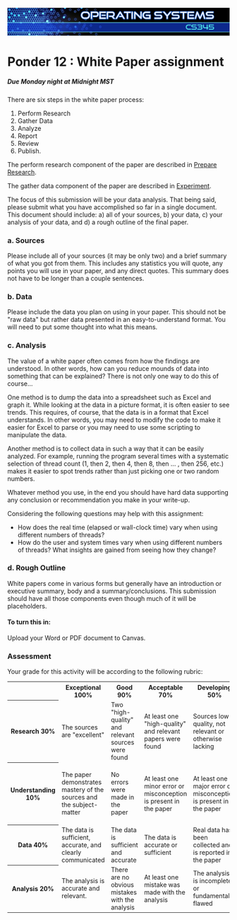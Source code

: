 ![](../images/banner.jpg)

# Ponder 12 : White Paper assignment

##### Due Monday night at Midnight MST

There are six steps in the white paper process: 
1) Perform Research
2) Gather Data
3) Analyze
4) Report
5) Review
6) Publish. 

The perform research component of the paper are described in [Prepare Research](research.md).

The gather data component of the paper are described in [Experiment](experiment.md).

The focus of this submission will be your data analysis. That being said, please submit what you have accomplished so far in a single document. This document should include: a) all of your sources, b) your data, c) your analysis of your data, and d) a rough outline of the final paper.

### a. Sources

Please include all of your sources (it may be only two) and a brief summary of what you got from them. This includes any statistics you will quote, any points you will use in your paper, and any direct quotes. This summary does not have to be longer than a couple sentences.

### b. Data

Please include the data you plan on using in your paper. This should not be "raw data" but rather data presented in an easy-to-understand format. You will need to put some thought into what this means.

### c. Analysis

The value of a white paper often comes from how the findings are understood. In other words, how can you reduce mounds of data into something that can be explained? There is not only one way to do this of course...

One method is to dump the data into a spreadsheet such as Excel and graph it. While looking at the data in a picture format, it is often easier to see trends. This requires, of course, that the data is in a format that Excel understands. In other words, you may need to modify the code to make it easier for Excel to parse or you may need to use some scripting to manipulate the data.

Another method is to collect data in such a way that it can be easily analyzed. For example, running the program several times with a systematic selection of thread count (1, then 2, then 4, then 8, then ... , then 256, etc.) makes it easier to spot trends rather than just picking one or two random numbers.

Whatever method you use, in the end you should have hard data supporting any conclusion or recommendation you make in your write-up.

Considering the following questions may help with this assignment:

*   How does the real time (elapsed or wall-clock time) vary when using different numbers of threads?
*   How do the user and system times vary when using different numbers of threads? What insights are gained from seeing how they change?

### d. Rough Outline

White papers come in various forms but generally have an introduction or executive summary, body and a summary/conclusions. This submission should have all those components even though much of it will be placeholders.

#### To turn this in:

Upload your Word or PDF document to Canvas.

### Assessment

Your grade for this activity will be according to the following rubric:

<table class="rubric">

<tbody>

<tr>

<th> </th>

<th>Exceptional  
100%</th>

<th>Good  
90%</th>

<th>Acceptable  
70%</th>

<th>Developing  
50%</th>

<th>Missing  
0%</th>

</tr>

<tr>

<th>Research 30%</th>

<td>The sources are "excellent"</td>

<td>Two "high-quality" and relevant sources were found</td>

<td>At least one "high-quality" and relevant papers were found</td>

<td>Sources low quality, not relevant or otherwise lacking</td>

<td>No research was performed</td>

</tr>

<tr>

<th>Understanding 10%</th>

<td>The paper demonstrates mastery of the sources and the subject-matter</td>

<td>No errors were made in the paper</td>

<td>At least one minor error or misconception is present in the paper</td>

<td>At least one major error or misconception is present in the paper</td>

<td>The paper does not suggest understanding of the performance implications of threads</td>

</tr>

<tr>

<th>Data 40%</th>

<td>The data is sufficient, accurate, and clearly communicated</td>

<td>The data is sufficient and accurate</td>

<td>The data is accurate or sufficient</td>

<td>Real data has been collected and is reported in the paper</td>

<td>There is no evidence that data was collected</td>

</tr>

<tr>

<th>Analysis 20%</th>

<td>The analysis is accurate and relevant.</td>

<td>There are no obvious mistakes with the analysis</td>

<td>At least one mistake was made with the analysis</td>

<td>The analysis is incomplete or fundamentally flawed</td>

<td>No analysis of the data was performed</td>

</tr>

</tbody>

</table>
